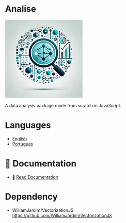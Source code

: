 # Analise
![Logo do projeto](./imagens/icon256x256.png)

A data analysis package made from scratch in JavaScript.

# Languages
- [English](./READMES/README-en.md)
- [Portugues](./READMES/README-pt.md)

# 📄 Documentation
- 📖 [Read Documentation](./docs/main.md)

# Dependency
  - WilliamJardim/VectorizationJS: https://github.com/WilliamJardim/VectorizationJS